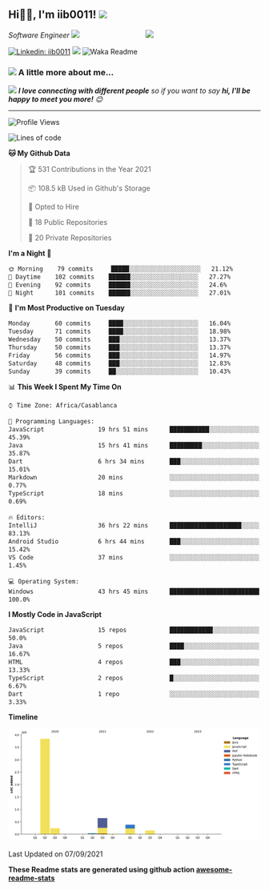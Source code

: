 <h2>Hi🙏🏻, I'm iib0011! <img src="https://media.giphy.com/media/12oufCB0MyZ1Go/giphy.gif" width="50"></h2>
<img align='right' src="https://media.giphy.com/media/XH5DBrjjjWUIBCQ13b/giphy.gif" width="230">
<p><em>Software Engineer <img src="https://media.giphy.com/media/WUlplcMpOCEmTGBtBW/giphy.gif" width="30"> 
</em></p>


[![Linkedin: iib0011](https://img.shields.io/badge/-iib0011-blue?style=flat-square&logo=Linkedin&logoColor=white&link=https://www.linkedin.com/in/iib0011/)](https://www.linkedin.com/in/iib0011/)
![](https://visitor-badge.glitch.me/badge?page_id=iib0011)
![Waka Readme](https://github.com/iib0011/iib0011/workflows/Waka%20Readme/badge.svg)


### <img src="https://media.giphy.com/media/VgCDAzcKvsR6OM0uWg/giphy.gif" width="50"> A little more about me...  


<img src="https://media.giphy.com/media/LnQjpWaON8nhr21vNW/giphy.gif" width="60"> <em><b>I love connecting with different people</b> so if you want to say <b>hi, I'll be happy to meet you more!</b> 😊</em>

---
<!--START_SECTION:waka-->
![Profile Views](http://img.shields.io/badge/Profile%20Views-2-blue)

![Lines of code](https://img.shields.io/badge/From%20Hello%20World%20I%27ve%20Written-2.4%20million%20lines%20of%20code-blue)

**🐱 My Github Data** 

> 🏆 531 Contributions in the Year 2021
 > 
> 📦 108.5 kB Used in Github's Storage 
 > 
> 💼 Opted to Hire
 > 
> 📜 18 Public Repositories 
 > 
> 🔑 20 Private Repositories  
 > 
**I'm a Night 🦉** 

```text
🌞 Morning    79 commits     █████░░░░░░░░░░░░░░░░░░░░   21.12% 
🌆 Daytime    102 commits    ██████░░░░░░░░░░░░░░░░░░░   27.27% 
🌃 Evening    92 commits     ██████░░░░░░░░░░░░░░░░░░░   24.6% 
🌙 Night      101 commits    ██████░░░░░░░░░░░░░░░░░░░   27.01%

```
📅 **I'm Most Productive on Tuesday** 

```text
Monday       60 commits     ████░░░░░░░░░░░░░░░░░░░░░   16.04% 
Tuesday      71 commits     ████░░░░░░░░░░░░░░░░░░░░░   18.98% 
Wednesday    50 commits     ███░░░░░░░░░░░░░░░░░░░░░░   13.37% 
Thursday     50 commits     ███░░░░░░░░░░░░░░░░░░░░░░   13.37% 
Friday       56 commits     ███░░░░░░░░░░░░░░░░░░░░░░   14.97% 
Saturday     48 commits     ███░░░░░░░░░░░░░░░░░░░░░░   12.83% 
Sunday       39 commits     ██░░░░░░░░░░░░░░░░░░░░░░░   10.43%

```


📊 **This Week I Spent My Time On** 

```text
⌚︎ Time Zone: Africa/Casablanca

💬 Programming Languages: 
JavaScript               19 hrs 51 mins      ███████████░░░░░░░░░░░░░░   45.39% 
Java                     15 hrs 41 mins      █████████░░░░░░░░░░░░░░░░   35.87% 
Dart                     6 hrs 34 mins       ███░░░░░░░░░░░░░░░░░░░░░░   15.01% 
Markdown                 20 mins             ░░░░░░░░░░░░░░░░░░░░░░░░░   0.77% 
TypeScript               18 mins             ░░░░░░░░░░░░░░░░░░░░░░░░░   0.69%

🔥 Editors: 
IntelliJ                 36 hrs 22 mins      ████████████████████░░░░░   83.13% 
Android Studio           6 hrs 44 mins       ███░░░░░░░░░░░░░░░░░░░░░░   15.42% 
VS Code                  37 mins             ░░░░░░░░░░░░░░░░░░░░░░░░░   1.45%

💻 Operating System: 
Windows                  43 hrs 45 mins      █████████████████████████   100.0%

```

**I Mostly Code in JavaScript** 

```text
JavaScript               15 repos            ████████████░░░░░░░░░░░░░   50.0% 
Java                     5 repos             ████░░░░░░░░░░░░░░░░░░░░░   16.67% 
HTML                     4 repos             ███░░░░░░░░░░░░░░░░░░░░░░   13.33% 
TypeScript               2 repos             █░░░░░░░░░░░░░░░░░░░░░░░░   6.67% 
Dart                     1 repo              ░░░░░░░░░░░░░░░░░░░░░░░░░   3.33%

```


**Timeline**

![Chart not found](https://raw.githubusercontent.com/iib0011/iib0011/master/charts/bar_graph.png) 


 Last Updated on 07/09/2021
<!--END_SECTION:waka-->

**These Readme stats are generated using github action [awesome-readme-stats](https://github.com/iib0011/waka-readme-stats)**
